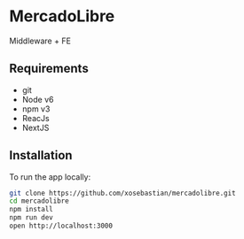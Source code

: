 # MercadoLibre
Middleware + FE

## Requirements
- git
- Node v6
- npm v3
- ReacJs
- NextJS

## Installation
To run the app locally:
```bash
git clone https://github.com/xosebastian/mercadolibre.git
cd mercadolibre
npm install
npm run dev
open http://localhost:3000
```
